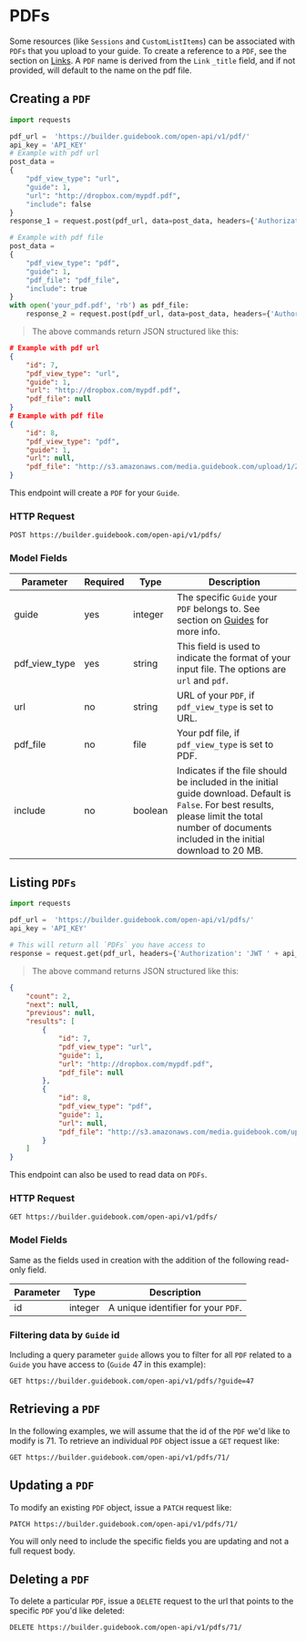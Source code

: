 # PDFs

Some resources (like `Sessions` and `CustomListItems`) can be associated with `PDFs` that you upload to your guide. To create a reference to a `PDF`, see the section on [Links](#links). A `PDF` name is derived from the `Link` `_title` field, and if not provided, will default to the name on the pdf file. 

## Creating a `PDF`


```python
import requests

pdf_url =  'https://builder.guidebook.com/open-api/v1/pdf/'
api_key = 'API_KEY'
# Example with pdf url
post_data =
{
    "pdf_view_type": "url",
    "guide": 1,
    "url": "http://dropbox.com/mypdf.pdf",
    "include": false
}
response_1 = request.post(pdf_url, data=post_data, headers={'Authorization': 'JWT ' + api_key}).json()

# Example with pdf file
post_data =
{
    "pdf_view_type": "pdf",
    "guide": 1,
    "pdf_file": "pdf_file",
    "include": true
}
with open('your_pdf.pdf', 'rb') as pdf_file:
	response_2 = request.post(pdf_url, data=post_data, headers={'Authorization': 'JWT ' + api_key}).json()

```

> The above commands return JSON structured like this:

```json
# Example with pdf url
{
    "id": 7,
    "pdf_view_type": "url",
    "guide": 1,
    "url": "http://dropbox.com/mypdf.pdf",
    "pdf_file": null
}
# Example with pdf file
{
    "id": 8,
    "pdf_view_type": "pdf",
    "guide": 1,
    "url": null,
    "pdf_file": "http://s3.amazonaws.com/media.guidebook.com/upload/1/ZzpZyJOHxr8hkTAz9yC7h7zz5BWQ2URwjbtW.pdf"
}

```


This endpoint will create a `PDF` for your `Guide`.

### HTTP Request

`POST https://builder.guidebook.com/open-api/v1/pdfs/`

### Model Fields

Parameter            | Required  | Type    | Description
---------            | --------  | ------- | -----------
guide                | yes | integer  | The specific `Guide` your `PDF` belongs to.  See section on [Guides](#guides) for more info.
pdf_view_type		 | yes | string  | This field is used to indicate the format of your input file. The options are `url` and `pdf`.
url 				 | no | string  | URL of your `PDF`, if `pdf_view_type` is set to URL.
pdf_file 			 | no | file  | Your pdf file, if `pdf_view_type` is set to PDF.
include 			 | no | boolean  | Indicates if the file should be included in the initial guide download. Default is `False`. For best results, please limit the total number of documents included in the initial download to 20 MB.

## Listing `PDFs`


```python
import requests

pdf_url =  'https://builder.guidebook.com/open-api/v1/pdfs/'
api_key = 'API_KEY'

# This will return all `PDFs` you have access to
response = request.get(pdf_url, headers={'Authorization': 'JWT ' + api_key})
```

> The above command returns JSON structured like this:

```json
{
    "count": 2,
    "next": null,
    "previous": null,
    "results": [
        {
            "id": 7,
            "pdf_view_type": "url",
            "guide": 1,
            "url": "http://dropbox.com/mypdf.pdf",
            "pdf_file": null
        },
        {
            "id": 8,
            "pdf_view_type": "pdf",
            "guide": 1,
            "url": null,
            "pdf_file": "http://s3.amazonaws.com/media.guidebook.com/upload/1/0Ezkq41pl591ayQEQTETToV2ml5mhTQn3V5l.pdf"
        }
    ]
}
```


This endpoint can also be used to read data on `PDFs`.

### HTTP Request

`GET https://builder.guidebook.com/open-api/v1/pdfs/`

### Model Fields

Same as the fields used in creation with the addition of the following read-only field.

Parameter       | Type    | Description
---------       | ------- | -----------
id              | integer  | A unique identifier for your `PDF`.


### Filtering data by `Guide` id

Including a query parameter `guide` allows you to filter for all `PDF` related to a `Guide` you have access to (`Guide` 47 in this example):

`GET https://builder.guidebook.com/open-api/v1/pdfs/?guide=47`


## Retrieving a `PDF`
In the following examples, we will assume that the id of the `PDF` we'd like to modify is 71.
To retrieve an individual `PDF` object issue a `GET` request like:

`GET https://builder.guidebook.com/open-api/v1/pdfs/71/`

## Updating a `PDF`

To modify an existing `PDF` object, issue a `PATCH` request like:

`PATCH https://builder.guidebook.com/open-api/v1/pdfs/71/`

You will only need to include the specific fields you are updating and not a full request body.

## Deleting a `PDF`

To delete a particular `PDF`, issue a `DELETE` request to the url that points to the specific `PDF` you'd like deleted:

`DELETE https://builder.guidebook.com/open-api/v1/pdfs/71/`
